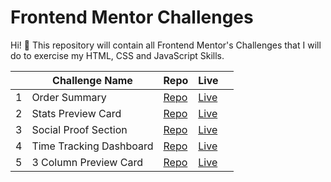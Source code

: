 # Frontend Mentor Challenges

Hi! :wave: This repository will contain all Frontend Mentor's Challenges that I will do to exercise my HTML, CSS and JavaScript Skills. 

|   | Challenge Name                | Repo                        | Live                        |   |
|---|-------------------------------|-----------------------------|-----------------------------|---|
| 1 | Order Summary                 | [Repo][order-summary-repo]  | [Live][order-summary-page]  |   |
| 2 | Stats Preview Card            | [Repo][stats-card-repo]     | [Live][stats-card-page]     |   |
| 3 | Social Proof Section          | [Repo][social-proof-repo]   | [Live][social-proof-page]   |   |
| 4 | Time Tracking Dashboard       | [Repo][time-tracking-repo]  | [Live][time-tracking-page]  |   |
| 5 | 3 Column Preview Card         | [Repo][3-column-repo]       | [Live][3-column-live]       |   |


[order-summary-repo]: https://github.com/feliveira/fm-order-summary
[order-summary-page]: https://feliveira.github.io/fm-order-summary/
[stats-card-repo]: https://github.com/feliveira/fm-statsPreviewCardComponent
[stats-card-page]: https://feliveira.github.io/fm-statsPreviewCardComponent/
[social-proof-repo]: https://github.com/feliveira/fm-social-proof
[social-proof-page]: https://feliveira.github.io/fm-social-proof/
[time-tracking-repo]: https://github.com/feliveira/fm-time-tracking
[time-tracking-page]: https://feliveira.github.io/fm-time-tracking/
[3-column-repo]:https://github.com/feliveira/fm-3-column-preview-card
[3-column-live]:https://feliveira.github.io/fm-3-column-preview-card/
